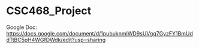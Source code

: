# CSC468_Project

Google Doc: https://docs.google.com/document/d/1pubuknmIWD9sUVgq7GyzFY1BmUddTtBC5pH4WGfDWdk/edit?usp=sharing

